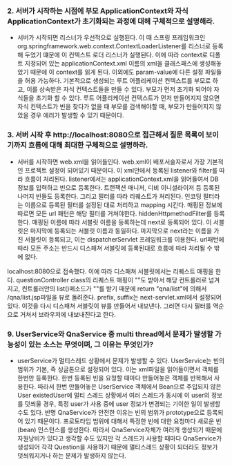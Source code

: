 ### 2. 서버가 시작하는 시점에 부모 ApplicationContext와 자식 ApplicationContext가 초기화되는 과정에 대해 구체적으로 설명해라.
* 서버가 시작되면 리스너가 우선적으로 실행된다. 이 때 스프링 프레임워크인 org.springframework.web.context.ContextLoaderListener를 리스너로 등록해 두었기 떄문에 이 컨텍스트 로더 리스너가 실행된다. 이에 따라 context로 디폴트 지정되어 있는 applicationContext.xml 이름의 xml을 클래스패스에 생성해놓았기 때문에 이 context를 읽게 된다. 이외에도 param-value에 다른 설정 파일들을 허용 가능하다. 
 기본적으로 생성되는 루트 어플리케이션 컨텍스트를 부모로 하고, 이를 상속받은 자식 컨텍스트들을 만들 수 있다. 부모가 먼저 초기화 되어야 자식들을 초기화 할 수 있다. 루트 어플리케이션 컨텍스트가 먼저 만들어지지 않으면 자식 컨텍스트가 빈을 찾다가 없을 때 부모를 검색해야할 때, 부모가 만들어지지 않았을 경우 에러가 발생할 수 있기 때문이다. 

### 3. 서버 시작 후 http://localhost:8080으로 접근해서 질문 목록이 보이기까지 흐름에 대해 최대한 구체적으로 설명하라. 
* 서버를 시작하면 web.xml을 읽어들인다. web.xml이 배포서술자로서 가장 기본적인 프로젝트 설정이 되어있기 때문이다. 이 xml안에서 등록된 listener와 filter를 따라 흐름이 처리된다. listener에서는 applicationContext.xml을 읽어들여서 DB 정보를 입력하고 빈으로 등록한다. 트랜잭션 매니저, 디비 이니셜라이저 등 등록된 나머지 빈들도 등록한다.
 그리고 필터를 따라 리퀘스트가 처리된다. 인코딩 필터라는 이름으로 등록된 필터를 설정된 대로 처리하고 mapping 시킨다. 매핑된 정보에 따르면 모든 url 패턴은 해당 필터를 거쳐야한다. hiddenHttpmethodFilter를 등록한다. 매핑된 이름에 따라 서블릿 이름을 등록하는데 next로 등록되어 있다. 이 서블릿은 마지막에 등록되는 서블릿 이름과 동일하다. 
  마지막으로 next라는 이름을 가진 서블릿이 등록되고, 이는 dispatcherServlet 프레임워크를 이용한다. url패턴에 따라 모든 주소는 반드시 디스패쳐 서블릿에 등록된대로 흐름에 따라 처리될 수 밖에 없다. 

localhost:8080으로 접속했다. 이에 따라 디스패쳐 서블릿에서는 리퀘스트 매핑을 한다. questionController class의 리퀘스트 매핑이 ""도 받아서 해당 컨트롤러로 넘겨지고, 컨트롤러안의 list()메소드가 ""를 받기 때문에 return "qna/list"에 의해서 /qna/list.jsp파일을 뷰로 돌려준다. prefix, suffix는 next-servlet.xml에서 설정되어 있다. 이것을 다시 디스패쳐 서블릿이 뷰를 만들어서 내보낸다. 그러면 다시 필터를 역순으로 거쳐서 브라우저에 내보내진다고 한다. 

### 9. UserService와 QnaService 중 multi thread에서 문제가 발생할 가능성이 있는 소스는 무엇이며, 그 이유는 무엇인가?
* userService가 멀티스레드 상황에서 문제가 발생할 수 있다. UserService는 빈의 범위가 기본, 즉 싱글톤으로 설정되어 있다. 이는 xml파일을 읽어들이면서 객체를 한번만 등록한다. 한번 등록된 빈을 요청할 때마다 만들어놓은 객체를 반복해서 사용한다. 따라서 한번 만들어놓은 UserService 객체에서 Bean으로 주입되지 않은 User existedUser에 멀티 스레드 상황에서 여러 스레드가 동시에 이 user의 정보를 덧씌울 경우, 특정 user가 사용 중에 user 정보가 변경되는 기이한 일이 발생할 수도 있다. 
 반명 QnaService가 안전한 이유는 빈의 범위가 prototype으로 등록되어 있기 때문이다. 프로토타입 범위에 대해서 특정한 빈에 대한 요청마다 새로운 빈(bean) 인스턴스를 생성한다.  따라서 QnaService자체가 여러개 생성되기 때문에 자원낭비가 있다고 생각할 수도 있지만 각 스레드가 사용할 때마다 QnaService가 생성되어 각각 Question을 사용하기 때문에 멀티스레드 상황이 되더라도 정보가 덧씌워지거나 하는 문제가 발생하지 않는다. 
